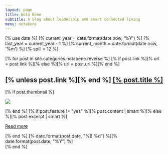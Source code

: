```yaml
---
layout: page
title: Nota Bene
subtitle: A blog about leadership and smart connected living
menu: notabene
---
```


[% use date %]
[% current_year = date.format(date.now, '%Y') %]
[% last_year = current_year - 1 %]
[% current_month = date.format(date.now, '%m') %]
[% spill = 12 %]

<!-- PAGE SECTION -->
<div class="container">
<!-- TIMELINE -->
<section id="cd-timeline" class="cd-container mb-100">
  [% for post in site.categories.notabene.reverse %]
  [% if post.link %][% url = post.link %][% else %][% url = post.url %][% end %]
  <div class="cd-timeline-block wow [% if loop.even %]fadeInRight[% else %]fadeInLeft[% end %]">
    <div class="cd-timeline-img [% if post.link %]cd-picture[% else %]cd-picture-2[% end %]">
      <a href="[% post.url %]" class="font-white" title="Read [% post.title | smart %]"><span aria-hidden="true" class="[% if post.link %]icon_document_alt[% else %]icon_star_alt[% end %]"></span></a>
    </div> <!-- cd-timeline-img -->
    <div class="cd-timeline-content">
      <h2 [% unless post.link %]class="larg"[% end %]>
        [% unless post.link %]<span class="icon_star pr-10"></span>[% end %]
        <a href="[% url %]" title="Read [% post.title | smart %]">[% post.title %]</a>
      </h2>
      [% if post.thumbnail %]
        <p><a href="[% url %]" title="Read [% post.title | smart %]"><img src="[% post.thumbnail %]" /></a></p>
      [% end %]
      [% if post.feature != "yes" %][% post.content | smart %][% else %][% post.excerpt | smart %]<p><a href="[% url %]" title="Read [% post.title | smart %]" class="cd-read-more">Read more</a></p>[% end %]
      <span class="cd-date"><span class="cd-date-year">[% date.format(post.date, "%B %d") %]</span><span class="cd-date-month">[% date.format(post.date, "%Y") %]</span></span>
    </div> <!-- cd-timeline-content -->
  </div>[% end %]
</section>
<!-- END TIMELINE -->
</div>
